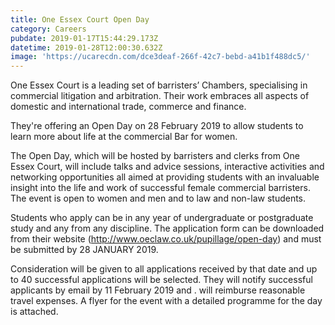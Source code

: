 ```yaml
---
title: One Essex Court Open Day
category: Careers
pubdate: 2019-01-17T15:44:29.173Z
datetime: 2019-01-28T12:00:30.632Z
image: 'https://ucarecdn.com/dce3deaf-266f-42c7-bebd-a41b1f488dc5/'
---
```

One Essex Court is a leading set of barristers’ Chambers, specialising in commercial litigation and arbitration. Their work embraces all aspects of domestic and international trade, commerce and finance.

They're offering an Open Day on 28 February 2019 to allow students to learn more about life at the commercial Bar for women. 

The Open Day, which will be hosted by barristers and clerks from One Essex Court, will include talks and advice sessions, interactive activities and networking opportunities all aimed at providing students with an invaluable insight into the life and work of successful female commercial barristers. The event is open to women and men and to law and non-law students.

Students who apply can be in any year of undergraduate or postgraduate study and any from any discipline. The application form can be downloaded from their website (http://www.oeclaw.co.uk/pupillage/open-day) and must be submitted by 28 JANUARY 2019. 

Consideration will be given to all applications received by that date and up to 40 successful applications will be selected. They will notify successful applicants by email by 11 February 2019 and . will reimburse reasonable travel expenses. A flyer for the event with a detailed programme for the day is attached.
